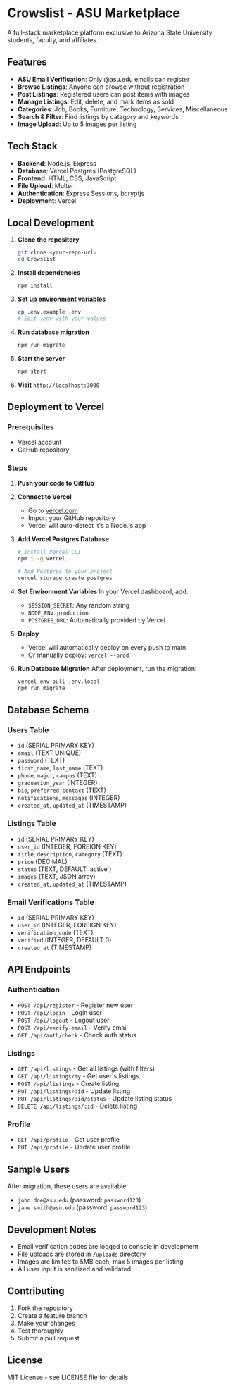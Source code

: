 # Crowslist - ASU Marketplace

A full-stack marketplace platform exclusive to Arizona State University students, faculty, and affiliates.

## Features

- **ASU Email Verification**: Only @asu.edu emails can register
- **Browse Listings**: Anyone can browse without registration
- **Post Listings**: Registered users can post items with images
- **Manage Listings**: Edit, delete, and mark items as sold
- **Categories**: Job, Books, Furniture, Technology, Services, Miscellaneous
- **Search & Filter**: Find listings by category and keywords
- **Image Upload**: Up to 5 images per listing

## Tech Stack

- **Backend**: Node.js, Express
- **Database**: Vercel Postgres (PostgreSQL)
- **Frontend**: HTML, CSS, JavaScript
- **File Upload**: Multer
- **Authentication**: Express Sessions, bcryptjs
- **Deployment**: Vercel

## Local Development

1. **Clone the repository**
   ```bash
   git clone <your-repo-url>
   cd Crowslist
   ```

2. **Install dependencies**
   ```bash
   npm install
   ```

3. **Set up environment variables**
   ```bash
   cp .env.example .env
   # Edit .env with your values
   ```

4. **Run database migration**
   ```bash
   npm run migrate
   ```

5. **Start the server**
   ```bash
   npm start
   ```

6. **Visit** `http://localhost:3000`

## Deployment to Vercel

### Prerequisites
- Vercel account
- GitHub repository

### Steps

1. **Push your code to GitHub**

2. **Connect to Vercel**
   - Go to [vercel.com](https://vercel.com)
   - Import your GitHub repository
   - Vercel will auto-detect it's a Node.js app

3. **Add Vercel Postgres Database**
   ```bash
   # Install Vercel CLI
   npm i -g vercel
   
   # Add Postgres to your project
   vercel storage create postgres
   ```

4. **Set Environment Variables**
   In your Vercel dashboard, add:
   - `SESSION_SECRET`: Any random string
   - `NODE_ENV`: `production`
   - `POSTGRES_URL`: Automatically provided by Vercel

5. **Deploy**
   - Vercel will automatically deploy on every push to main
   - Or manually deploy: `vercel --prod`

6. **Run Database Migration**
   After deployment, run the migration:
   ```bash
   vercel env pull .env.local
   npm run migrate
   ```

## Database Schema

### Users Table
- `id` (SERIAL PRIMARY KEY)
- `email` (TEXT UNIQUE)
- `password` (TEXT)
- `first_name`, `last_name` (TEXT)
- `phone`, `major`, `campus` (TEXT)
- `graduation_year` (INTEGER)
- `bio`, `preferred_contact` (TEXT)
- `notifications`, `messages` (INTEGER)
- `created_at`, `updated_at` (TIMESTAMP)

### Listings Table
- `id` (SERIAL PRIMARY KEY)
- `user_id` (INTEGER, FOREIGN KEY)
- `title`, `description`, `category` (TEXT)
- `price` (DECIMAL)
- `status` (TEXT, DEFAULT 'active')
- `images` (TEXT, JSON array)
- `created_at`, `updated_at` (TIMESTAMP)

### Email Verifications Table
- `id` (SERIAL PRIMARY KEY)
- `user_id` (INTEGER, FOREIGN KEY)
- `verification_code` (TEXT)
- `verified` (INTEGER, DEFAULT 0)
- `created_at` (TIMESTAMP)

## API Endpoints

### Authentication
- `POST /api/register` - Register new user
- `POST /api/login` - Login user
- `POST /api/logout` - Logout user
- `POST /api/verify-email` - Verify email
- `GET /api/auth/check` - Check auth status

### Listings
- `GET /api/listings` - Get all listings (with filters)
- `GET /api/listings/my` - Get user's listings
- `POST /api/listings` - Create listing
- `PUT /api/listings/:id` - Update listing
- `PUT /api/listings/:id/status` - Update listing status
- `DELETE /api/listings/:id` - Delete listing

### Profile
- `GET /api/profile` - Get user profile
- `PUT /api/profile` - Update user profile

## Sample Users

After migration, these users are available:
- `john.doe@asu.edu` (password: `password123`)
- `jane.smith@asu.edu` (password: `password123`)

## Development Notes

- Email verification codes are logged to console in development
- File uploads are stored in `/uploads` directory
- Images are limited to 5MB each, max 5 images per listing
- All user input is sanitized and validated

## Contributing

1. Fork the repository
2. Create a feature branch
3. Make your changes
4. Test thoroughly
5. Submit a pull request

## License

MIT License - see LICENSE file for details
